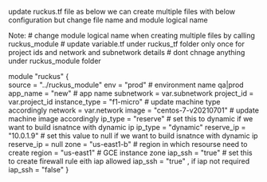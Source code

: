 update ruckus.tf file as below 
we can create multiple files with below configuration but change file name and module logical name

Note: # change module logical name when creating multiple files by calling ruckus_module
      # update variable.tf under ruckus_tf folder only once for project ids and network and subnetwork details
      # dont chnage anything under ruckus_module folder 
      

module "ruckus" {   
    source = "../ruckus_module"
    env = "prod"                  # environment name qa|prod
    app_name = "new"              # app name
    subnetwork = var.subnetwork
    project_id    = var.project_id
    instance_type = "f1-micro"     # update machine type accordingly
    network = var.network
    image = "centos-7-v20210701"   # update machine image accordingly
    ip_type = "reserve"            # set this to dynamic if we want to build isnatnce with dynamic ip ip_type = "dynamic"
    reserve_ip = "10.0.1.9"        # set this value to null if we want to build isnatnce with dynamic ip reserve_ip = null 
    zone = "us-east1-b"            # region in which resourse need to create
    region = "us-east1"            # GCE instance zone
    iap_ssh = "true"               # set this to create firewall rule eith iap allowed iap_ssh = "true" , if iap not required iap_ssh = "false"
}









